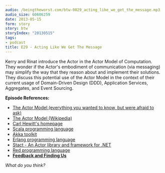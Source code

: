 ```yaml
---
audio: /beingtheworst.com/btw-0029_acting_like_we_get_the_message.mp3
audio_size: 60606259
date: 2013-05-15
form: story
story: btw
storyIndex: "20130515"
tags:
- podcast
title: E29 - Acting Like We Get The Message
---
```

<p>Kerry and Rinat introduce the Actor in the Actor Model of Computation.  They wonder if the Actor's embodiment of communication (via messaging) may simplify the way that they reason about and implement their solutions.  They discuss this potential use of the Actor Model in the context of their current usage of Domain-Driven Design (DDD), Application Services, Aggregates, and Event Sourcing.</p>


<p><strong>Episode References:</strong></p>
<ul>
<li><a href="http://channel9.msdn.com/Shows/Going+Deep/Hewitt-Meijer-and-Szyperski-The-Actor-Model-everything-you-wanted-to-know-but-were-afraid-to-ask">The Actor Model (everything you wanted to know, but were afraid to ask)</a></li>
<li><a href="http://en.wikipedia.org/wiki/Actor_model">The Actor Model (Wikipedia)</a></li>
<li><a href="http://carlhewitt.info/">Carl Hewitt's homepage</a></li>
<li><a href="http://www.scala-lang.org/">Scala programming language</a></li>
<li><a href="http://akka.io/">Akka toolkit</a></li>
<li><a href="http://www.erlang.org/">Erlang programming language</a></li>
<li><a href="https://github.com/phatboyg/Stact">Stact - An Actor library and framework for .NET</a></li>
<li><a href="http://www.red-lang.org">Red programming language</a></li>
<li><strong><a href="http://beingtheworst.com/about">Feedback and Finding Us</a></strong></li>
</ul>
<p><em>What do you think?</em></p>
